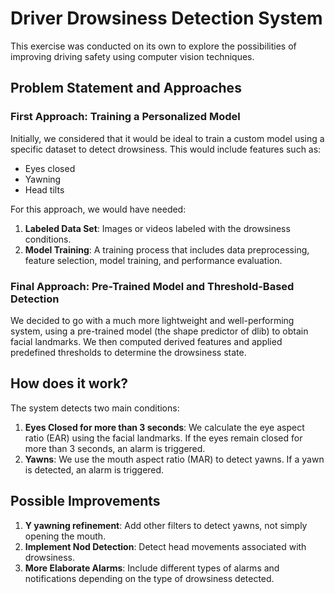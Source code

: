 # Driver Drowsiness Detection System

This exercise was conducted on its own to explore the possibilities of improving driving safety using computer vision techniques. 

## Problem Statement and Approaches

### First Approach: Training a Personalized Model
Initially, we considered that it would be ideal to train a custom model using a specific dataset to detect drowsiness. This would include features such as:

- Eyes closed
- Yawning
- Head tilts

For this approach, we would have needed:

1. **Labeled Data Set**: Images or videos labeled with the drowsiness conditions.
2. **Model Training**: A training process that includes data preprocessing, feature selection, model training, and performance evaluation.

### Final Approach: Pre-Trained Model and Threshold-Based Detection

We decided to go with a much more lightweight and well-performing system, using a pre-trained model (the shape predictor of dlib) to obtain facial landmarks. We then computed derived features and applied predefined thresholds to determine the drowsiness state.

## How does it work?
The system detects two main conditions:

1. **Eyes Closed for more than 3 seconds**: We calculate the eye aspect ratio (EAR) using the facial landmarks. If the eyes remain closed for more than 3 seconds, an alarm is triggered.
2. **Yawns**: We use the mouth aspect ratio (MAR) to detect yawns. If a yawn is detected, an alarm is triggered.

## Possible Improvements

1. **Y yawning refinement**: Add other filters to detect yawns, not simply opening the mouth.
2. **Implement Nod Detection**: Detect head movements associated with drowsiness.
3. **More Elaborate Alarms**: Include different types of alarms and notifications depending on the type of drowsiness detected.